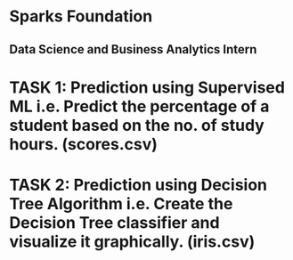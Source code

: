 # Sparks Foundation
## Data Science and Business Analytics Intern
# TASK 1: Prediction using Supervised ML i.e. Predict the percentage of a student based on the no. of study hours. (scores.csv)
# TASK 2: Prediction using Decision Tree Algorithm i.e. Create the Decision Tree classifier and visualize it graphically. (iris.csv)
